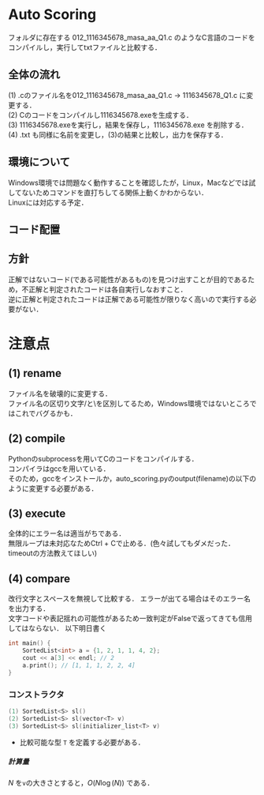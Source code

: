 # Auto Scoring
フォルダに存在する 012_1116345678_masa_aa_Q1.c のようなC言語のコードをコンパイルし，実行してtxtファイルと比較する．  
    
## 全体の流れ
(1) .cのファイル名を012_1116345678_masa_aa_Q1.c → 1116345678_Q1.c に変更する．  
(2) Cのコードをコンパイルし1116345678.exeを生成する．  
(3) 1116345678.exeを実行し，結果を保存し，1116345678.exe を削除する．  
(4) .txt も同様に名前を変更し，(3)の結果と比較し，出力を保存する．  
  
## 環境について
Windows環境では問題なく動作することを確認したが，Linux，Macなどでは試してないためコマンドを直打ちしてる関係上動くかわからない．  
Linuxには対応する予定．

## コード配置

## 方針
正解ではないコード(である可能性があるもの)を見つけ出すことが目的であるため，不正解と判定されたコードは各自実行しなおすこと．  
逆に正解と判定されたコードは正解である可能性が限りなく高いので実行する必要がない．

# 注意点
## (1) rename
ファイル名を破壊的に変更する．  
ファイル名の区切り文字/と\を区別してるため，Windows環境ではないところではこれでバグるかも．

## (2) compile
Pythonのsubprocessを用いてCのコードをコンパイルする．  
コンパイラはgccを用いている．  
そのため，gccをインストールか，auto_scoring.pyのoutput(filename)の以下のように変更する必要がある．
## (3) execute
全体的にエラー名は適当がちである．  
無限ループは未対応なためCtrl + Cで止める．(色々試してもダメだった．timeoutの方法教えてほしい)

## (4) compare
改行文字とスペースを無視して比較する． 
エラーが出てる場合はそのエラー名を出力する．   
文字コードや表記揺れの可能性があるため一致判定がFalseで返ってきても信用してはならない．
以下明日書く
```cpp
int main() {
    SortedList<int> a = {1, 2, 1, 1, 4, 2};  
    cout << a[3] << endl; // 2  
    a.print(); // [1, 1, 1, 2, 2, 4]  
}
```
### コンストラクタ
```cpp
(1) SortedList<S> sl()
(2) SortedList<S> sl(vector<T> v)
(3) SortedList<S> sl(initializer_list<T> v)
``` 
* 比較可能な型 `T`
を定義する必要がある．

##### 計算量
$N$ を`v`の大きさとすると，$O(N\log(N))$ である．



